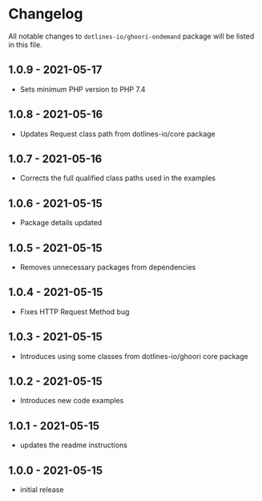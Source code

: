 # Changelog

All notable changes to `dotlines-io/ghoori-ondemand` package will be listed in this file.

## 1.0.9 - 2021-05-17

- Sets minimum PHP version to PHP 7.4

## 1.0.8 - 2021-05-16

- Updates Request class path from dotlines-io/core package

## 1.0.7 - 2021-05-16

- Corrects the full qualified class paths used in the examples

## 1.0.6 - 2021-05-15

- Package details updated

## 1.0.5 - 2021-05-15

- Removes unnecessary packages from dependencies

## 1.0.4 - 2021-05-15

- Fixes HTTP Request Method bug

## 1.0.3 - 2021-05-15

- Introduces using some classes from dotlines-io/ghoori core package

## 1.0.2 - 2021-05-15

- Introduces new code examples

## 1.0.1 - 2021-05-15

- updates the readme instructions

## 1.0.0 - 2021-05-15

- initial release
